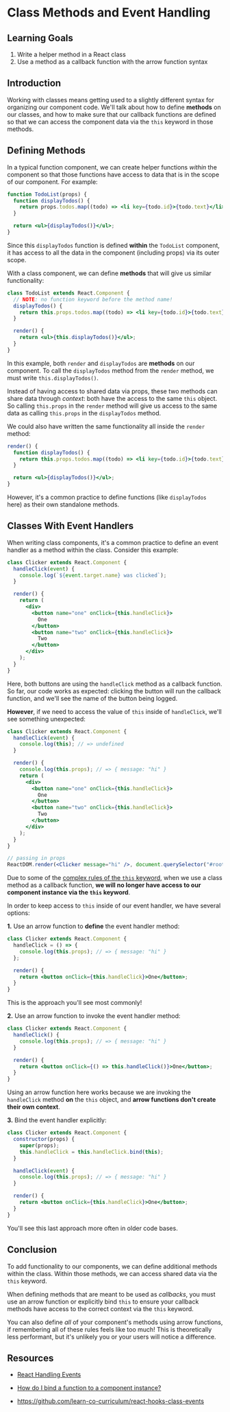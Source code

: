 # Class Methods and Event Handling

## Learning Goals

1. Write a helper method in a React class
2. Use a method as a callback function with the arrow function syntax

## Introduction

Working with classes means getting used to a slightly different syntax for
organizing our component code. We'll talk about how to define **methods** on our
classes, and how to make sure that our callback functions are defined so that we
can access the component data via the `this` keyword in those methods.

## Defining Methods

In a typical function component, we can create helper functions _within_ the
component so that those functions have access to data that is in the scope of
our component. For example:

```jsx
function TodoList(props) {
  function displayTodos() {
    return props.todos.map((todo) => <li key={todo.id}>{todo.text}</li>);
  }

  return <ul>{displayTodos()}</ul>;
}
```

Since this `displayTodos` function is defined **within** the `TodoList`
component, it has access to all the data in the component (including props) via
its outer scope.

With a class component, we can define **methods** that will give us similar
functionality:

```jsx
class TodoList extends React.Component {
  // NOTE: no function keyword before the method name!
  displayTodos() {
    return this.props.todos.map((todo) => <li key={todo.id}>{todo.text}</li>);
  }

  render() {
    return <ul>{this.displayTodos()}</ul>;
  }
}
```

In this example, both `render` and `displayTodos` are **methods** on our
component. To call the `displayTodos` method from the `render` method, we must
write `this.displayTodos()`.

Instead of having access to shared data via props, these two methods can share
data through _context_: both have the access to the same `this` object. So
calling `this.props` in the `render` method will give us access to the same data
as calling `this.props` in the `displayTodos` method.

We could also have written the same functionality all inside the `render`
method:

```jsx
render() {
  function displayTodos() {
    return this.props.todos.map((todo) => <li key={todo.id}>{todo.text}</li>);
  }

  return <ul>{displayTodos()}</ul>;
}
```

However, it's a common practice to define functions (like `displayTodos` here)
as their own standalone methods.

## Classes With Event Handlers

When writing class components, it's a common practice to define an event handler
as a method within the class. Consider this example:

```jsx
class Clicker extends React.Component {
  handleClick(event) {
    console.log(`${event.target.name} was clicked`);
  }

  render() {
    return (
      <div>
        <button name="one" onClick={this.handleClick}>
          One
        </button>
        <button name="two" onClick={this.handleClick}>
          Two
        </button>
      </div>
    );
  }
}
```

Here, both buttons are using the `handleClick` method as a callback function. So
far, our code works as expected: clicking the button will run the callback
function, and we'll see the name of the button being logged.

**However**, if we need to access the value of `this` inside of `handleClick`,
we'll see something unexpected:

```jsx
class Clicker extends React.Component {
  handleClick(event) {
    console.log(this); // => undefined
  }

  render() {
    console.log(this.props); // => { message: "hi" }
    return (
      <div>
        <button name="one" onClick={this.handleClick}>
          One
        </button>
        <button name="two" onClick={this.handleClick}>
          Two
        </button>
      </div>
    );
  }
}

// passing in props
ReactDOM.render(<Clicker message="hi" />, document.querySelector("#root"));
```

Due to some of the [complex rules of the `this` keyword][this], when we use a
class method as a callback function, **we will no longer have access to our
component instance via the `this` keyword**.

[this]:
  https://developer.mozilla.org/en-US/docs/Web/JavaScript/Reference/Operators/this

In order to keep access to `this` inside of our event handler, we have several
options:

**1.** Use an arrow function to **define** the event handler method:

```jsx
class Clicker extends React.Component {
  handleClick = () => {
    console.log(this.props); // => { message: "hi" }
  };

  render() {
    return <button onClick={this.handleClick}>One</button>;
  }
}
```

This is the approach you'll see most commonly!

**2.** Use an arrow function to invoke the event handler method:

```jsx
class Clicker extends React.Component {
  handleClick() {
    console.log(this.props); // => { message: "hi" }
  }

  render() {
    return <button onClick={() => this.handleClick()}>One</button>;
  }
}
```

Using an arrow function here works because we are invoking the `handleClick`
method **on** the `this` object, and **arrow functions don't create their own
context**.

**3.** Bind the event handler explicitly:

```jsx
class Clicker extends React.Component {
  constructor(props) {
    super(props);
    this.handleClick = this.handleClick.bind(this);
  }

  handleClick(event) {
    console.log(this.props); // => { message: "hi" }
  }

  render() {
    return <button onClick={this.handleClick}>One</button>;
  }
}
```

You'll see this last approach more often in older code bases.

## Conclusion

To add functionality to our components, we can define additional methods within
the class. Within those methods, we can access shared data via the `this`
keyword.

When defining methods that are meant to be used as _callbacks_, you must use an
arrow function or explicitly bind `this` to ensure your callback methods have
access to the correct context via the `this` keyword.

You can also define _all_ of your component's methods using arrow functions, if
remembering all of these rules feels like too much! This is theoretically less
performant, but it's unlikely you or your users will notice a difference.

## Resources

- [React Handling Events](https://reactjs.org/docs/handling-events.html)
- [How do I bind a function to a component instance?](https://reactjs.org/docs/faq-functions.html#how-do-i-bind-a-function-to-a-component-instance)

- https://github.com/learn-co-curriculum/react-hooks-class-events
